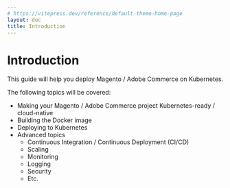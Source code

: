 ```yaml
---
# https://vitepress.dev/reference/default-theme-home-page
layout: doc
title: Introduction
---
```


# Introduction

This guide will help you deploy Magento / Adobe Commerce on Kubernetes.

The following topics will be covered:

* Making your Magento / Adobe Commerce project Kubernetes-ready / cloud-native
* Building the Docker image
* Deploying to Kubernetes
* Advanced topics
  * Continuous Integration / Continuous Deployment (CI/CD)
  * Scaling
  * Monitoring
  * Logging
  * Security
  * Etc.
